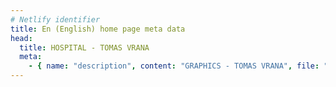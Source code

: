 ```yaml
---
# Netlify identifier
title: En (English) home page meta data
head:
  title: HOSPITAL - TOMAS VRANA
  meta:
    - { name: "description", content: "GRAPHICS - TOMAS VRANA", file: "" }
---
```

